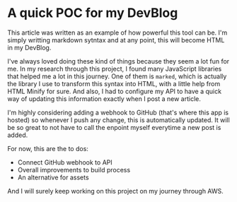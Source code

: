 <!--
    AUTHOR=Kelly
    KEYWORDS=POC
    LAST_UPDATED=April 29, 2022
-->

# A quick POC for my DevBlog

This article was written as an example of how powerful this tool can be. I'm simply writting markdown sytntax and at any point, this will become HTML in my DevBlog.

I've always loved doing these kind of things because they seem a lot fun for me. In my research through this project, I found many JavaScript libraries that helped me a lot in this journey. One of them is `marked`, which is actually the library I use to transform this syntax into HTML, with a little help from HTML Minify for sure. And also, I had to configure my API to have a quick way of updating this information exactly when I post a new article.

I'm highly considering adding a webhook to GitHub (that's where this app is hosted) so whenever I push any change, this is automatically updated. It will be so great to not have to call the enpoint myself everytime a new post is added.

For now, this are the to dos:

- Connect GitHub webhook to API
- Overall improvements to build process
- An alternative for assets

And I will surely keep working on this project on my journey through AWS.